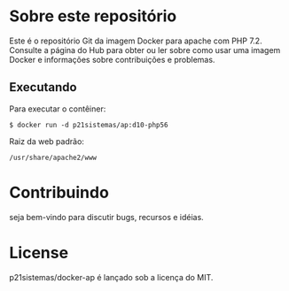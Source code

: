 # Sobre este repositório

Este é o repositório Git da imagem Docker para apache com PHP 7.2. Consulte a página do Hub para obter ou ler sobre como usar uma imagem Docker e informações sobre contribuições e problemas.

## Executando
Para executar o contêiner:

```
$ docker run -d p21sistemas/ap:d10-php56
```

Raiz da web padrão:

```
/usr/share/apache2/www
```

# Contribuindo

seja bem-vindo para discutir bugs, recursos e idéias.

# License

p21sistemas/docker-ap é lançado sob a licença do MIT.
